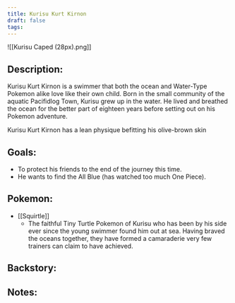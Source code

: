 ```yaml
---
title: Kurisu Kurt Kirnon
draft: false
tags:
---
```

![[Kurisu Caped (28px).png]]
## Description:
Kurisu Kurt Kirnon is a swimmer that both the ocean and Water-Type Pokemon alike love like their own child. Born in the small community of the aquatic Pacifidlog Town, Kurisu grew up in the water. He lived and breathed the ocean for the better part of eighteen years before setting out on his Pokemon adventure.

Kurisu Kurt Kirnon has a lean physique befitting his olive-brown skin

## Goals:
- To protect his friends to the end of the journey this time.
- He wants to find the All Blue (has watched too much One Piece).

## Pokemon:
- [[Squirtle]]
	- The faithful Tiny Turtle Pokemon of Kurisu who has been by his side ever since the young swimmer found him out at sea. Having braved the oceans together, they have formed a camaraderie very few trainers can claim to have achieved.

## Backstory:

## Notes:
